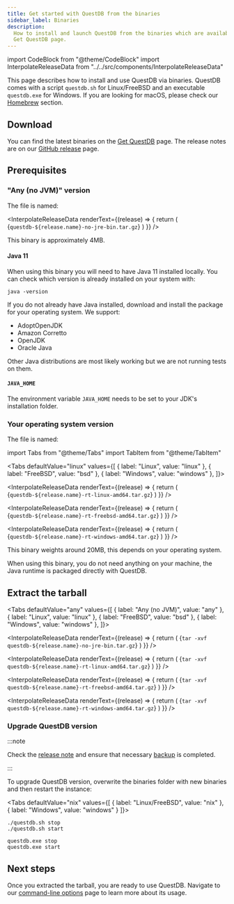 ```yaml
---
title: Get started with QuestDB from the binaries
sidebar_label: Binaries
description:
  How to install and launch QuestDB from the binaries which are available on the
  Get QuestDB page.
---
```


import CodeBlock from "@theme/CodeBlock"
import InterpolateReleaseData from "../../src/components/InterpolateReleaseData"

This page describes how to install and use QuestDB via binaries. QuestDB comes
with a script `questdb.sh` for Linux/FreeBSD and an executable `questdb.exe` for
Windows. If you are looking for macOS, please check our
[Homebrew](/docs/get-started/homebrew) section.

## Download

You can find the latest binaries on the [Get QuestDB](/get-questdb) page. The
release notes are on our [GitHub release]({@githubUrl@}/releases) page.

## Prerequisites

### "Any (no JVM)" version

The file is named:

<InterpolateReleaseData
  renderText={(release) => {
    return (
      <CodeBlock className="language-shell">
        {`questdb-${release.name}-no-jre-bin.tar.gz`}
      </CodeBlock>
    )
  }}
/>

This binary is approximately 4MB.

#### Java 11

When using this binary you will need to have Java 11 installed locally. You can
check which version is already installed on your system with:

```shell
java -version
```

If you do not already have Java installed, download and install the package for
your operating system. We support:

- AdoptOpenJDK
- Amazon Corretto
- OpenJDK
- Oracle Java

Other Java distributions are most likely working but we are not running tests on
them.

#### `JAVA_HOME`

The environment variable `JAVA_HOME` needs to be set to your JDK's installation
folder.

### Your operating system version

The file is named:

<!-- prettier-ignore-start -->

import Tabs from "@theme/Tabs"
import TabItem from "@theme/TabItem"

<Tabs defaultValue="linux" values={[
  { label: "Linux", value: "linux" },
  { label: "FreeBSD", value: "bsd" },
  { label: "Windows", value: "windows" },
]}>

<!-- prettier-ignore-end -->

<TabItem value="linux">


<InterpolateReleaseData
  renderText={(release) => {
    return (
      <CodeBlock className="language-shell">
        {`questdb-${release.name}-rt-linux-amd64.tar.gz`}
      </CodeBlock>
    )
  }}
/>

</TabItem>


<TabItem value="bsd">


<InterpolateReleaseData
  renderText={(release) => {
    return (
      <CodeBlock className="language-shell">
        {`questdb-${release.name}-rt-freebsd-amd64.tar.gz`}
      </CodeBlock>
    )
  }}
/>

</TabItem>


<TabItem value="windows">


<InterpolateReleaseData
  renderText={(release) => {
    return (
      <CodeBlock className="language-shell">
        {`questdb-${release.name}-rt-windows-amd64.tar.gz`}
      </CodeBlock>
    )
  }}
/>

</TabItem>


</Tabs>


This binary weights around 20MB, this depends on your operating system.

When using this binary, you do not need anything on your machine, the Java
runtime is packaged directly with QuestDB.

## Extract the tarball

<!-- prettier-ignore-start -->

<Tabs defaultValue="any" values={[
  { label: "Any (no JVM)", value: "any" },
  { label: "Linux", value: "linux" },
  { label: "FreeBSD", value: "bsd" },
  { label: "Windows", value: "windows" },
]}>

<!-- prettier-ignore-end -->

<TabItem value="any">


<InterpolateReleaseData
  renderText={(release) => {
    return (
      <CodeBlock className="language-shell">
        {`tar -xvf questdb-${release.name}-no-jre-bin.tar.gz`}
      </CodeBlock>
    )
  }}
/>

</TabItem>


<TabItem value="linux">


<InterpolateReleaseData
  renderText={(release) => {
    return (
      <CodeBlock className="language-shell">
        {`tar -xvf questdb-${release.name}-rt-linux-amd64.tar.gz`}
      </CodeBlock>
    )
  }}
/>

</TabItem>


<TabItem value="bsd">


<InterpolateReleaseData
  renderText={(release) => {
    return (
      <CodeBlock className="language-shell">
        {`tar -xvf questdb-${release.name}-rt-freebsd-amd64.tar.gz`}
      </CodeBlock>
    )
  }}
/>

</TabItem>


<TabItem value="windows">


<InterpolateReleaseData
  renderText={(release) => {
    return (
      <CodeBlock className="language-shell">
        {`tar -xvf questdb-${release.name}-rt-windows-amd64.tar.gz`}
      </CodeBlock>
    )
  }}
/>

</TabItem>


</Tabs>


### Upgrade QuestDB version

:::note

Check the [release note](https://github.com/questdb/questdb/releases) and ensure
that necessary [backup](/docs/operations/backup/) is completed.

:::

To upgrade QuestDB version, overwrite the binaries folder with new binaries and
then restart the instance:

<!-- prettier-ignore-start -->

<Tabs defaultValue="nix" 
values={[ 
  { label: "Linux/FreeBSD", value: "nix" }, 
  { label: "Windows", value: "windows" }
]}>

<!-- prettier-ignore-end -->

<TabItem value="nix">


```shell
./questdb.sh stop
./questdb.sh start
```

</TabItem>


<TabItem value="windows">


```shell
questdb.exe stop
questdb.exe start
```

</TabItem>


</Tabs>


## Next steps

Once you extracted the tarball, you are ready to use QuestDB. Navigate to our
[command-line options](/docs/reference/command-line-options) page to learn more
about its usage.
